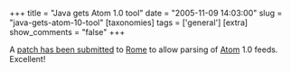 +++
title = "Java gets Atom 1.0 tool"
date = "2005-11-09 14:03:00"
slug = "java-gets-atom-10-tool"
[taxonomies]
tags = ['general']
[extra]
show_comments = "false"
+++

A [patch has been submitted](http://rollerweblogger.org/wiki/Wiki.jsp?page=Rome08Atom10Patch) to [Rome](http://rollerweblogger.org/wiki/Wiki.jsp?page=Rome08Atom10Patch) to allow parsing of [Atom](http://atompub.org/) 1.0 feeds. Excellent!
